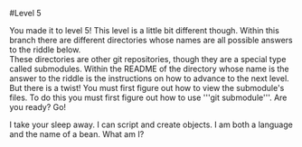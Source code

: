 #Level 5

You made it to level 5! 
This level is a little bit different though. Within this branch there are different directories whose names are all possible answers to the riddle below.  
These directories are other git repositories, though they are a special type called submodules. 
Within the README of the directory whose name is the answer to the riddle is the instructions on how to advance to the next level.
But there is a twist! You must first figure out how to view the submodule's files. To do this you must first figure out how to use 
'''git submodule'''. Are you ready? Go!

I take your sleep away. I can script and create objects. I am both a language and the name of a bean. What am I?
